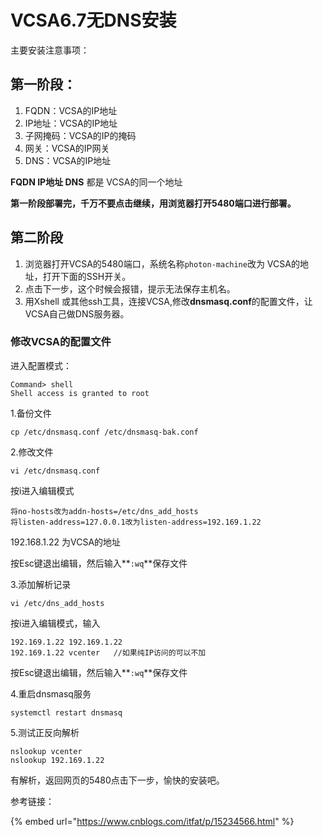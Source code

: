 # VCSA6.7无DNS安装

主要安装注意事项：

## 第一阶段：

1. FQDN：VCSA的IP地址
2. IP地址：VCSA的IP地址
3. 子网掩码：VCSA的IP的掩码
4. 网关：VCSA的IP网关
5. DNS：VCSA的IP地址

**FQDN IP地址 DNS** 都是 VCSA的同一个地址

**第一阶段部署完，千万不要点击继续，用浏览器打开5480端口进行部署。**

## 第二阶段

1. 浏览器打开VCSA的5480端口，系统名称`photon-machine`改为 VCSA的地址，打开下面的SSH开关。
2. 点击下一步，这个时候会报错，提示无法保存主机名。
3. 用Xshell 或其他ssh工具，连接VCSA,修改**dnsmasq.conf**的配置文件，让VCSA自己做DNS服务器。

### 修改VCSA的配置文件

进入配置模式：

```
Command> shell
Shell access is granted to root
```

1.备份文件

```
cp /etc/dnsmasq.conf /etc/dnsmasq-bak.conf
```

2.修改文件

```
vi /etc/dnsmasq.conf 
```

按i进入编辑模式

```
将no-hosts改为addn-hosts=/etc/dns_add_hosts
将listen-address=127.0.0.1改为listen-address=192.169.1.22
```

192.168.1.22 为VCSA的地址

按Esc键退出编辑，然后输入**`:wq`**保存文件

3.添加解析记录

```
vi /etc/dns_add_hosts 
```

按i进入编辑模式，输入

```
192.169.1.22 192.169.1.22
192.169.1.22 vcenter   //如果纯IP访问的可以不加
```

按Esc键退出编辑，然后输入**`:wq`**保存文件

4.重启dnsmasq服务

```
systemctl restart dnsmasq
```

5.测试正反向解析

```
nslookup vcenter  
nslookup 192.169.1.22
```

有解析，返回网页的5480点击下一步，愉快的安装吧。



参考链接：

{% embed url="https://www.cnblogs.com/itfat/p/15234566.html" %}
